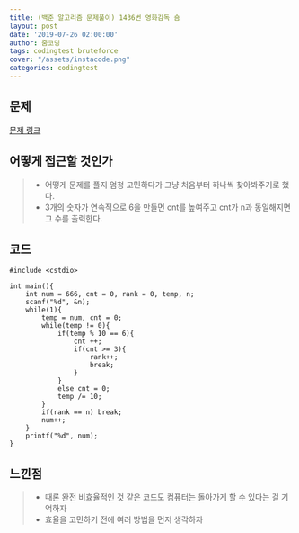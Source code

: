 ```yaml
---
title: (백준 알고리즘 문제풀이) 1436번 영화감독 숌
layout: post
date: '2019-07-26 02:00:00'
author: 줌코딩
tags: codingtest bruteforce
cover: "/assets/instacode.png"
categories: codingtest
---
```


## 문제

[문제 링크](https://www.acmicpc.net/problem/1436)

## 어떻게 접근할 것인가

>* 어떻게 문제를 풀지 엄청 고민하다가 그냥 처음부터 하나씩 찾아봐주기로 했다.
>* 3개의 숫자가 연속적으로 6을 만들면 cnt를 높여주고 cnt가 n과 동일해지면 그 수를 출력한다.

## 코드

    #include <cstdio>

    int main(){
        int num = 666, cnt = 0, rank = 0, temp, n;
        scanf("%d", &n);
        while(1){
            temp = num, cnt = 0;
            while(temp != 0){
                if(temp % 10 == 6){
                    cnt ++;
                    if(cnt >= 3){
                        rank++;
                        break;
                    }
                }
                else cnt = 0;
                temp /= 10;
            }
            if(rank == n) break;
            num++;
        }
        printf("%d", num);
    }

## 느낀점

>* 때론 완전 비효율적인 것 같은 코드도 컴퓨터는 돌아가게 할 수 있다는 걸 기억하자
>* 효율을 고민하기 전에 여러 방법을 먼저 생각하자
